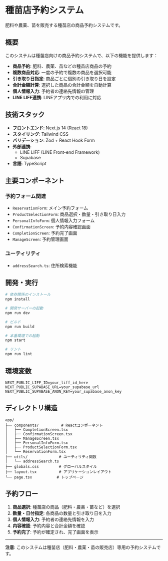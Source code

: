 # 種苗店予約システム

肥料や農薬、苗を販売する種苗店の商品予約システムです。

## 概要

このシステムは種苗店向けの商品予約システムで、以下の機能を提供します：

- **商品予約**: 肥料、農薬、苗などの種苗店商品の予約
- **複数商品対応**: 一度の予約で複数の商品を選択可能
- **引き取り日指定**: 商品ごとに個別の引き取り日を設定
- **合計金額計算**: 選択した商品の合計金額を自動計算
- **個人情報入力**: 予約者の連絡先情報の管理
- **LINE LIFF連携**: LINEアプリ内での利用に対応

## 技術スタック

- **フロントエンド**: Next.js 14 (React 18)
- **スタイリング**: Tailwind CSS
- **バリデーション**: Zod + React Hook Form
- **外部連携**: 
  - LINE LIFF (LINE Front-end Framework)
  - Supabase
- **言語**: TypeScript

## 主要コンポーネント

### 予約フォーム関連
- `ReservationForm`: メイン予約フォーム
- `ProductSelectionForm`: 商品選択・数量・引き取り日入力
- `PersonalInfoForm`: 個人情報入力フォーム
- `ConfirmationScreen`: 予約内容確認画面
- `CompletionScreen`: 予約完了画面
- `ManageScreen`: 予約管理画面

### ユーティリティ
- `addressSearch.ts`: 住所検索機能

## 開発・実行

```bash
# 依存関係のインストール
npm install

# 開発サーバーの起動
npm run dev

# ビルド
npm run build

# 本番環境での起動
npm start

# リント
npm run lint
```

## 環境変数

```env
NEXT_PUBLIC_LIFF_ID=your_liff_id_here
NEXT_PUBLIC_SUPABASE_URL=your_supabase_url
NEXT_PUBLIC_SUPABASE_ANON_KEY=your_supabase_anon_key
```

## ディレクトリ構造

```
app/
├── components/          # Reactコンポーネント
│   ├── CompletionScreen.tsx
│   ├── ConfirmationScreen.tsx
│   ├── ManageScreen.tsx
│   ├── PersonalInfoForm.tsx
│   ├── ProductSelectionForm.tsx
│   └── ReservationForm.tsx
├── utils/              # ユーティリティ関数
│   └── addressSearch.ts
├── globals.css         # グローバルスタイル
├── layout.tsx          # アプリケーションレイアウト
└── page.tsx           # トップページ
```

## 予約フロー

1. **商品選択**: 種苗店の商品（肥料・農薬・苗など）を選択
2. **数量・日付指定**: 各商品の数量と引き取り日を入力
3. **個人情報入力**: 予約者の連絡先情報を入力
4. **内容確認**: 予約内容と合計金額を確認
5. **予約完了**: 予約が確定され、完了画面を表示

---

**注意**: このシステムは種苗店（肥料・農薬・苗の販売店）専用の予約システムです。